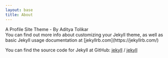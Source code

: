 ```yaml
---
layout: base
title: About
---
```


<div markdown="1" class="content-tile">
A Profile Site Theme
- By Aditya Tolikar
</div>

<div markdown="1" class="content-tile">
You can find out more info about customizing your Jekyll theme, as well as basic Jekyll usage documentation at [jekyllrb.com](https://jekyllrb.com/)

You can find the source code for Jekyll at GitHub:
[jekyll][jekyll-organization] /
[jekyll](https://github.com/jekyll/jekyll)


[jekyll-organization]: https://github.com/jekyll
</div>
